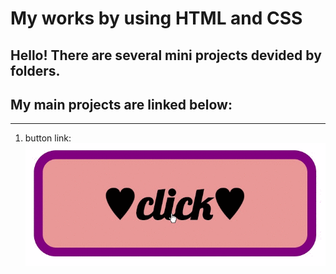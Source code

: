 # My works by using HTML and CSS
## Hello! There are several mini projects devided by folders. 
## My main projects are linked below:
***
1. button
link: 
![](button.gif)
